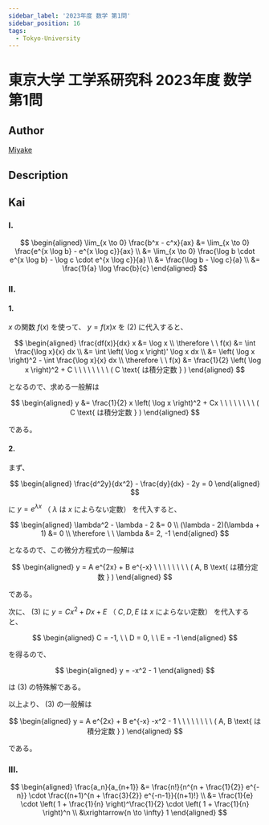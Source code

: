 ```yaml
---
sidebar_label: '2023年度 数学 第1問'
sidebar_position: 16
tags:
  - Tokyo-University
---
```


# 東京大学 工学系研究科 2023年度 数学 第1問

## **Author**
[Miyake](https://miyake.github.io/exams/index.html)

## **Description**

## **Kai**
### I.

$$
\begin{aligned}
\lim_{x \to 0} \frac{b^x - c^x}{ax}
&= \lim_{x \to 0} \frac{e^{x \log b} - e^{x \log c}}{ax}
\\
&= \lim_{x \to 0}
\frac{\log b \cdot e^{x \log b} - \log c \cdot e^{x \log c}}{a}
\\
&= \frac{\log b - \log c}{a}
\\
&= \frac{1}{a} \log \frac{b}{c}
\end{aligned}
$$

### II.
#### 1.
$x$ の関数 $f(x)$ を使って、 $y=f(x)x$ を (2) に代入すると、

$$
\begin{aligned}
\frac{df(x)}{dx} x &= \log x
\\
\therefore \ \ 
f(x)
&= \int \frac{\log x}{x} dx
\\
&= \int \left( \log x \right)' \log x dx
\\
&= \left( \log x \right)^2 - \int \frac{\log x}{x} dx
\\
\therefore \ \ 
f(x) &= \frac{1}{2} \left( \log x \right)^2 + C
\ \ \ \ \ \ \ \ ( C \text{ は積分定数 } )
\end{aligned}
$$

となるので、求める一般解は

$$
\begin{aligned}
y &= \frac{1}{2} x \left( \log x \right)^2 + Cx
\ \ \ \ \ \ \ \ ( C \text{ は積分定数 } )
\end{aligned}
$$

である。

#### 2.
まず、

$$
\begin{aligned}
\frac{d^2y}{dx^2} - \frac{dy}{dx} - 2y = 0
\end{aligned}
$$

に $y=e^{\lambda x}$ （ $\lambda$ は $x$ によらない定数）
を代入すると、

$$
\begin{aligned}
\lambda^2 - \lambda - 2 &= 0
\\
(\lambda - 2)(\lambda + 1) &= 0
\\
\therefore \ \ \lambda &= 2, -1
\end{aligned}
$$

となるので、この微分方程式の一般解は

$$
\begin{aligned}
y = A e^{2x} + B e^{-x}
\ \ \ \ \ \ \ \ ( A, B \text{ は積分定数 } )
\end{aligned}
$$

である。

次に、 (3) に $y=Cx^2+Dx+E$ （ $C,D,E$ は $x$ によらない定数） を代入すると、

$$
\begin{aligned}
C = -1, \ \ D = 0, \ \ E = -1
\end{aligned}
$$

を得るので、

$$
\begin{aligned}
y = -x^2 - 1
\end{aligned}
$$

は (3) の特殊解である。

以上より、 (3) の一般解は

$$
\begin{aligned}
y = A e^{2x} + B e^{-x} -x^2 - 1
\ \ \ \ \ \ \ \ ( A, B \text{ は積分定数 } )
\end{aligned}
$$

である。

### III.

$$
\begin{aligned}
\frac{a_n}{a_{n+1}}
&= \frac{n!}{n^{n + \frac{1}{2}} e^{-n}}
\cdot \frac{(n+1)^{n + \frac{3}{2}} e^{-n-1}}{(n+1)!}
\\
&= \frac{1}{e} \cdot \left( 1 + \frac{1}{n} \right)^\frac{1}{2}
\cdot \left( 1 + \frac{1}{n} \right)^n
\\
&\xrightarrow{n \to \infty} 1
\end{aligned}
$$